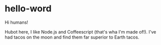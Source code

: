 # hello-word

Hi humans!

Hubot here, I like Node.js and Coffeescript (that's wha I'm made of!).
I've had tacos on the moon and find them far superior to Earth tacos.
